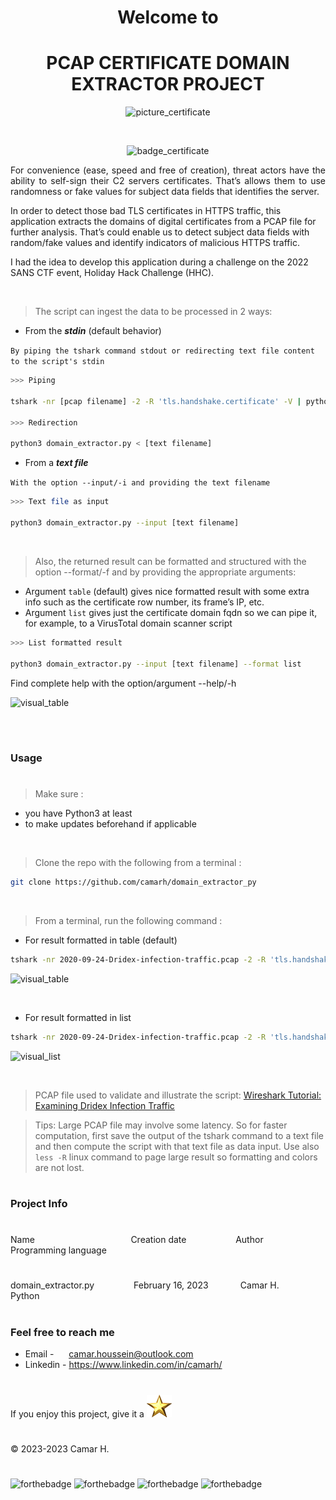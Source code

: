 **<h1 align="center"> Welcome to </h1>**
<h1 align="center"><strong> PCAP CERTIFICATE DOMAIN EXTRACTOR PROJECT </strong></h1>

<p align="center">
<img src="img/illustration.png" alt="picture_certificate" width="280" height="280" />
</p>

<br/>

<p align="center">
<img src="https://img.shields.io/badge/Made%20with-Python-brightgreen"  alt="badge_certificate" width="180" height="30" />


<br/>


<p align="justify"> For convenience (ease, speed and free of creation), threat actors have the ability to self-sign their C2 servers certificates. That’s allows them to use randomness or fake values for subject data fields that identifies the server.

In order to detect those bad TLS certificates in HTTPS traffic, this application extracts the domains of digital certificates from a PCAP file for further analysis. That’s could enable us to detect subject data fields with random/fake values and identify indicators of malicious HTTPS traffic.

I had the idea to develop this application during a challenge on the 2022 SANS CTF event, Holiday Hack Challenge (HHC).

<br/>

> The script can ingest the data to be processed in 2 ways:
- From the ***stdin*** (default behavior)

`By piping the tshark command stdout or redirecting text file content to the script's stdin`

```Bash
>>> Piping

tshark -nr [pcap filename] -2 -R 'tls.handshake.certificate' -V | python3 domain_extractor.py

>>> Redirection

python3 domain_extractor.py < [text filename]

```

- From a ***text file***</strong>

`With the option --input/-i and providing the text filename`

```Bash
>>> Text file as input

python3 domain_extractor.py --input [text filename]

```

<br/>

> Also, the returned result can be formatted and structured with the option --format/-f and by providing the appropriate arguments:

-	Argument `table` (default) gives nice formatted result with some extra info such as the certificate row number, its frame’s IP, etc.
-	Argument `list` gives just the certificate domain fqdn so we can pipe it, for example, to a VirusTotal domain scanner script
</p>

```Bash
>>> List formatted result

python3 domain_extractor.py --input [text filename] --format list

```

Find complete help with the option/argument --help/-h

![visual_table](img/help.jpg)

<br/>

#
### Usage
#

> Make sure :
* you have Python3 at least
* to make updates beforehand if applicable

<br/>

> Clone the repo with the following from a terminal :

```Bash
git clone https://github.com/camarh/domain_extractor_py
```

<br/>

> From a terminal, run the following command :
- For result formatted in table (default)
```Bash
tshark -nr 2020-09-24-Dridex-infection-traffic.pcap -2 -R 'tls.handshake.certificate' -V | python3 domain_extractor.py
```
![visual_table](img/visual_table.jpg)

<br/>

- For result formatted in list
```Bash
tshark -nr 2020-09-24-Dridex-infection-traffic.pcap -2 -R 'tls.handshake.certificate' -V | python3 domain_extractor.py -f list
```
![visual_list](img/visual_list.jpg)


<br/>

> PCAP file used to validate and illustrate the script: [Wireshark Tutorial: Examining Dridex Infection Traffic](https://unit42.paloaltonetworks.com/wireshark-tutorial-dridex-infection-traffic/)

> Tips: Large PCAP file may involve some latency. So for faster computation, first save the output of the tshark command to a text file and then compute the script with that text file as data input. Use also `less -R` linux command to page large result so formatting and colors are not lost.

#
### Project Info
#

<div>Name &nbsp;&nbsp;&nbsp;&nbsp;&nbsp;&nbsp;&nbsp;&nbsp;&nbsp;&nbsp;&nbsp;&nbsp;&nbsp;&nbsp;&nbsp;&nbsp; &nbsp;&nbsp;&nbsp;&nbsp;&nbsp;&nbsp;&nbsp;&nbsp;&nbsp;&nbsp;&nbsp;&nbsp;&nbsp;&nbsp;&nbsp;&nbsp;&nbsp;&nbsp;&nbsp;&nbsp; Creation date&nbsp;&nbsp;&nbsp;&nbsp;&nbsp;&nbsp;&nbsp;&nbsp;&nbsp;&nbsp;&nbsp;&nbsp;&nbsp;&nbsp;&nbsp;&nbsp;&nbsp;&nbsp;&nbsp;&nbsp;Author&nbsp;&nbsp;&nbsp;&nbsp;&nbsp;&nbsp;&nbsp;&nbsp;&nbsp;&nbsp;&nbsp;&nbsp; Programming language</div>

#

<div>domain_extractor.py&nbsp;&nbsp;&nbsp;&nbsp;&nbsp;&nbsp;&nbsp;&nbsp;&nbsp;&nbsp;&nbsp;&nbsp;&nbsp;&nbsp;&nbsp;&nbsp;February 16, 2023&nbsp;&nbsp;&nbsp;&nbsp;&nbsp;&nbsp;&nbsp;&nbsp;&nbsp;&nbsp;&nbsp;&nbsp; Camar H.&nbsp;&nbsp;&nbsp;&nbsp;&nbsp;&nbsp;&nbsp;&nbsp; Python</div>

<br/>

### Feel free to reach me

- Email - &nbsp;&nbsp;&nbsp;&nbsp; <camar.houssein@outlook.com>
- Linkedin - <https://www.linkedin.com/in/camarh/>

#
If you enjoy this project, give it a
[![golden_star](img/star.png)](https://github.com/camarh/domain_extractor/stargazers)


#

© 2023-2023 Camar H.

#
![forthebadge](https://forthebadge.com/images/badges/built-with-love.svg)
![forthebadge](https://forthebadge.com/images/badges/made-with-python.svg)
![forthebadge](https://forthebadge.com/images/badges/built-with-swag.svg)
![forthebadge](https://forthebadge.com/images/badges/powered-by-coffee.svg)

